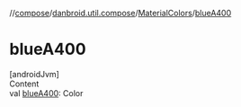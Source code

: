 //[compose](../../../index.md)/[danbroid.util.compose](../index.md)/[MaterialColors](index.md)/[blueA400](blue-a400.md)



# blueA400  
[androidJvm]  
Content  
val [blueA400](blue-a400.md): Color  



